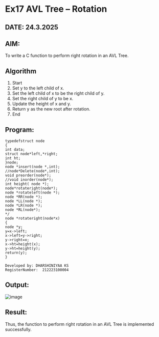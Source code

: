 # Ex17 AVL Tree – Rotation
## DATE: 24.3.2025
## AIM:
To write a C function to perform right rotation in an AVL Tree.

## Algorithm
1. Start
2. Set y to the left child of x.
3. Set the left child of x to be the right child of y.
4. Set the right child of y to be x.
5. Update the height of x and y.
6. Return y as the new root after rotation.
7. End 

## Program:
```
typedefstruct node
{
int data;
struct node*left,*right;
int ht;
}node;
node *insert(node *,int);
//node*Delete(node*,int);
void preorder(node*);
//void inorder(node*);
int height( node *);
node*rotateright(node*);
node *rotateleft(node *);
node *RR(node *);
node *LL(node *);
node *LR(node *);
node *RL(node*);
*/
node *rotateright(node*x)
{
node *y;
y=x->left;
x->left=y->right;
y->right=x;
x->ht=height(x);
y->ht=height(y);
return(y);
}

Developed by: DHARSHINIYAA KS
RegisterNumber:  212223100004

```

## Output:

![image](https://github.com/user-attachments/assets/dc83245a-030f-453a-ba36-44c3844bc663)


## Result:
Thus, the function to perform right rotation in an AVL Tree is implemented successfully.
